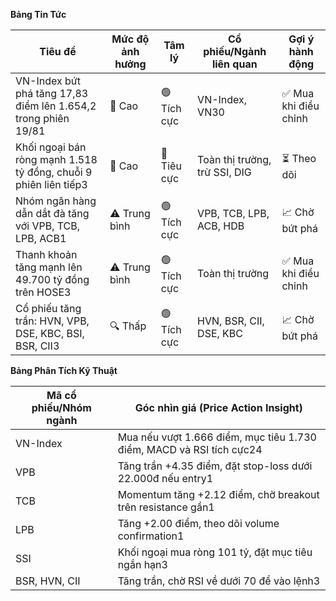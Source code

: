 **Bảng Tin Tức**

| Tiêu đề | Mức độ ảnh hưởng | Tâm lý | Cổ phiếu/Ngành liên quan | Gợi ý hành động |
|---------|------------------|---------|--------------------------|-----------------|
| VN-Index bứt phá tăng 17,83 điểm lên 1.654,2 trong phiên 19/81 | 🚨 Cao | 🟢 Tích cực | VN-Index, VN30 | ✅ Mua khi điều chỉnh |
| Khối ngoại bán ròng mạnh 1.518 tỷ đồng, chuỗi 9 phiên liên tiếp3 | 🚨 Cao | 🔴 Tiêu cực | Toàn thị trường, trừ SSI, DIG | ⏳ Theo dõi |
| Nhóm ngân hàng dẫn dắt đà tăng với VPB, TCB, LPB, ACB1 | ⚠️ Trung bình | 🟢 Tích cực | VPB, TCB, LPB, ACB, HDB | 📈 Chờ bứt phá |
| Thanh khoản tăng mạnh lên 49.700 tỷ đồng trên HOSE3 | ⚠️ Trung bình | 🟢 Tích cực | Toàn thị trường | ✅ Mua khi điều chỉnh |
| Cổ phiếu tăng trần: HVN, VPB, DSE, KBC, BSI, BSR, CII3 | 🔍 Thấp | 🟢 Tích cực | HVN, BSR, CII, DSE, KBC | 📈 Chờ bứt phá |

**Bảng Phân Tích Kỹ Thuật**

| Mã cổ phiếu/Nhóm ngành | Góc nhìn giá (Price Action Insight) |
|------------------------|-------------------------------------|
| VN-Index | Mua nếu vượt 1.666 điểm, mục tiêu 1.730 điểm, MACD và RSI tích cực24 |
| VPB | Tăng trần +4.35 điểm, đặt stop-loss dưới 22.000đ nếu entry1 |
| TCB | Momentum tăng +2.12 điểm, chờ breakout trên resistance gần1 |
| LPB | Tăng +2.00 điểm, theo dõi volume confirmation1 |
| SSI | Khối ngoại mua ròng 101 tỷ, đặt mục tiêu ngắn hạn3 |
| BSR, HVN, CII | Tăng trần, chờ RSI về dưới 70 để vào lệnh3 |